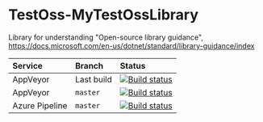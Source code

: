 # TestOss-MyTestOssLibrary
Library for understanding "Open-source library guidance", https://docs.microsoft.com/en-us/dotnet/standard/library-guidance/index


| Service        | Branch     | Status |
| :---           | :---       | :---   |
| AppVeyor       | Last build | [![Build status](https://ci.appveyor.com/api/projects/status/4bhf7oidhci9vaow?svg=true)](https://ci.appveyor.com/project/ViIvanov/testoss-mytestosslibrary) |
| AppVeyor       | `master`  | [![Build status](https://ci.appveyor.com/api/projects/status/4bhf7oidhci9vaow/branch/master?svg=true)](https://ci.appveyor.com/project/ViIvanov/testoss-mytestosslibrary/branch/master) |
| Azure Pipeline | `master`  | [![Build status](https://viacheslav-ivanov.visualstudio.com/TestOss-MyTestOssLibrary/_apis/build/status/TestOss-MyTestOssLibrary-CI)](https://viacheslav-ivanov.visualstudio.com/TestOss-MyTestOssLibrary/_build/latest?definitionId=2) |
